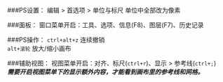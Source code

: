 ###PS设置：
编辑 > 首选项 > 单位与标尺  单位中全部改为像素

###面板：
窗口菜单开启：工具、选项、信息\(F8\)、图层\(F7\)、历史记录

###PS操作：
`ctrl+alt+z` 连续撤销  
`alt+滚轮` 放大/缩小画布

###辅助视图：
视图菜单开启：对齐、标尺\(`ctrl+r`\)、显示 > 参考线\(`ctrl+;`\)  
***需要开启视图菜单下的显示额外内容，才能看到画布里的参考线和网格。***
